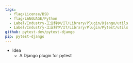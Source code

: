 ```yaml
---
tags:
  - flag/License/BSD
  - flag/LANGUAGE/Python
  - Label/Industry-工业科学/IT/Library/Plugin/Django/utils
  - Label/Industry-工业科学/IT/Library/Plugin/Pytest/utils
github: pytest-dev/pytest-django
pip: pytest-django
---
```


- Idea
    - A Django plugin for pytest

